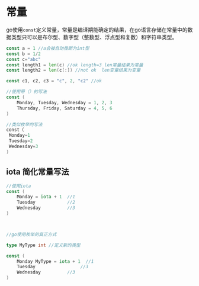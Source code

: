 # 常量

go使用`const`定义常量，常量是编译期能确定的结果，在go语言存储在常量中的数据类型只可以是布尔型、数字型（整数型、浮点型和复数）和字符串类型。

```go
const a = 1 //a会被自动推断为int型
const b = 1/2
const c="abc"
const length1 = len(c) //ok length=3 len常量结果为常量
const length2 = len(c[:]) //not ok  len变量结果为变量

const c1, c2, c3 = "c", 2, "c2" //ok

//使用带（）的写法
const (
    Monday, Tuesday, Wednesday = 1, 2, 3 
    Thursday, Friday, Saturday = 4, 5, 6
)

//类似枚举的写法
const（
 Monday=1
 Tuesday=2 
 Wednesday=3
)


```

## iota 简化常量写法

```go
//使用iota
const (
	Monday = iota + 1  //1
	Tuesday            //2
	Wednesday          //3
)



//go使用枚举的真正方式

type MyType int //定义新的类型

const (
	Monday MyType = iota + 1  //1
	Tuesday                 //3
    Wednesday          //3
)
```
